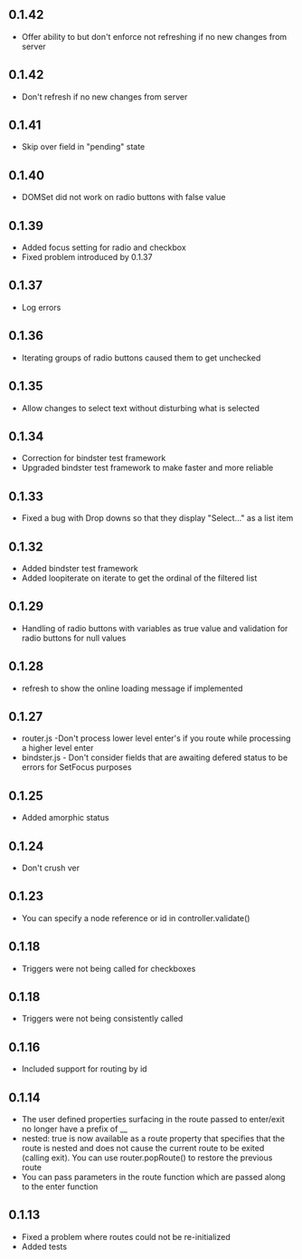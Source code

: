 ## 0.1.42
* Offer ability to but don't enforce not refreshing if no new changes from server
## 0.1.42
* Don't refresh if no new changes from server
## 0.1.41
* Skip over field in "pending" state
## 0.1.40
* DOMSet did not work on radio buttons with false value
## 0.1.39
* Added focus setting for radio and checkbox
* Fixed problem introduced by 0.1.37
## 0.1.37
* Log errors
## 0.1.36
* Iterating groups of radio buttons caused them to get unchecked
## 0.1.35
* Allow changes to select text without disturbing what is selected
## 0.1.34
* Correction for bindster test framework
* Upgraded bindster test framework to make faster and more reliable
## 0.1.33
* Fixed a bug with Drop downs so that they display "Select..." as a list item
## 0.1.32
* Added bindster test framework
* Added loopiterate on iterate to get the ordinal of the filtered list
## 0.1.29
* Handling of radio buttons with variables as true value and validation for radio buttons for null values
## 0.1.28
* refresh to show the online loading message if implemented
## 0.1.27
* router.js  -Don't process lower level enter's if you route while processing a higher level enter
* bindster.js - Don't consider fields that are awaiting defered status to be errors for SetFocus purposes
## 0.1.25
* Added amorphic status
## 0.1.24
* Don't crush ver
## 0.1.23
* You can specify a node reference or id in controller.validate()
## 0.1.18
* Triggers were not being called for checkboxes
## 0.1.18
* Triggers were not being consistently called
## 0.1.16
* Included support for routing by id
## 0.1.14
* The user defined properties surfacing in the route passed to enter/exit no longer have a prefix of __
* nested: true is now available as a route property that specifies that the route is nested and does
not cause the current route to be exited (calling exit).  You can use router.popRoute() to restore 
the previous route
* You can pass parameters in the route function which are passed along to the enter function

## 0.1.13
* Fixed a problem where routes could not be re-initialized
* Added tests

